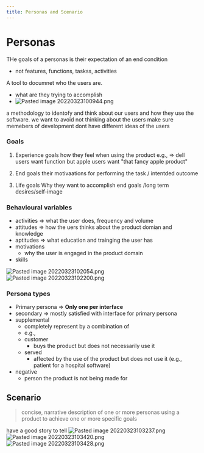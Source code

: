 ```yaml
---
title: Personas and Scenario
---
```

# Personas
THe goals of a personas is their expectation of an end condition
- not features, functions, taskss, activities

A tool to documnet who the users are.
- what are they trying to accomplish
- ![Pasted image 20220323100944.png](None)

a methodology to identofy and think about our users and how they use the software.
we want to avoid not thinking about the users
make sure memebers of development dont have different ideas of the users

### Goals
1. Experience goals
how they feel when using the product
e.g., ⇒ dell users want function but apple users want "that fancy apple product"

2. End goals
their motivaations for performing the task / intentded outcome


3. Life goals
Why they want to accomplish end goals /long term desires/self-image


### Behavioural variables

- activities ⇒ what the user does, frequency and volume
- attitudes ⇒ how the uers thinks about the product domian and knowledge
- aptitudes ⇒ what education and trainging the user has
- motivations
	- why the user is engaged in the product domain 
- skills


![Pasted image 20220323102054.png](None)
![Pasted image 20220323102200.png](None)

### Persona types
- Primary persona ⇒ **Only one per interface**
- secondary ⇒ mostly satisfied with interface for primary persona
- supplemental 
	- completely represent by a combination of 
	- e.g.,
	- customer
		- buys the product but does not necessarily use it
	- served
		- affected by the use of the product but does not use it (e.g., patient for a hospital software)
- negative
	- person the product is not being made for

## Scenario

> concise, narrative description of one or more personas using a product to achieve one or more specific goals

have a good story to tell
![Pasted image 20220323103237.png](None)
![Pasted image 20220323103420.png](None)
![Pasted image 20220323103428.png](None)